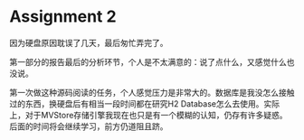 # Assignment 2
因为硬盘原因耽误了几天，最后匆忙弄完了。

第一部分的报告最后的分析环节，个人是不太满意的：说了点什么，又感觉什么也没说。

第一次做这种源码阅读的任务，个人感觉压力是非常大的。数据库是我没怎么接触过的东西，换硬盘后有相当一段时间都在研究H2 Database怎么去使用。实际上，对于MVStore存储引擎我现在也只是有一个模糊的认知，仍存有许多疑惑。后面的时间将会继续学习，前方仍道阻且跻。